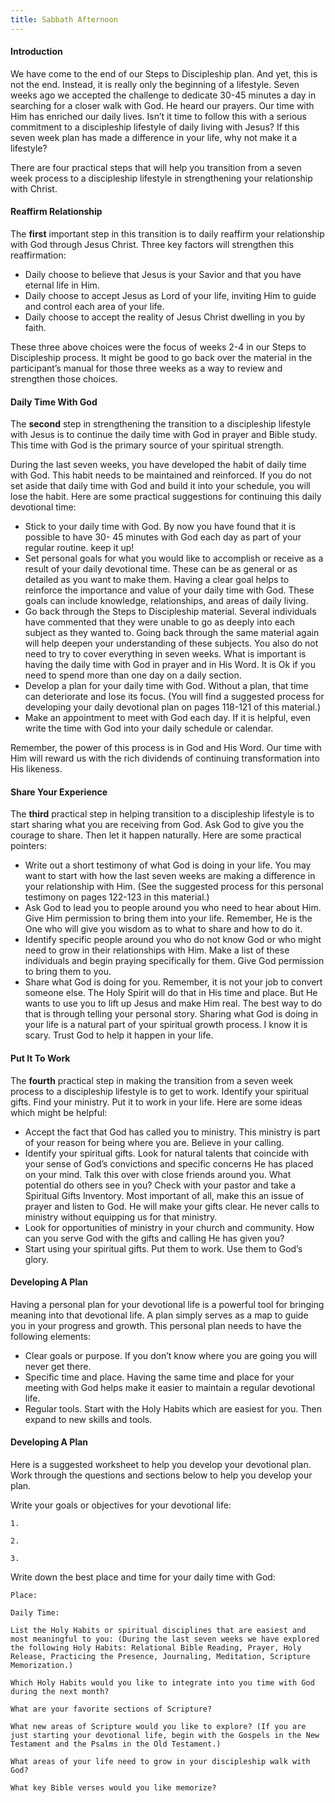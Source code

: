```yaml
---
title: Sabbath Afternoon
---
```


#### Introduction

We have come to the end of our Steps to Discipleship plan. And yet, this is not the end. Instead, it is really only the beginning of a lifestyle. Seven weeks ago we accepted the challenge to dedicate 30-45 minutes a day in searching for a closer walk with God. He heard our prayers. Our time with Him has enriched our daily lives. Isn’t it time to follow this with a serious commitment to a discipleship lifestyle of daily living with Jesus? If this seven week plan has made a difference in your life, why not make it a lifestyle?

There are four practical steps that will help you transition from a seven week process to a discipleship lifestyle in strengthening your relationship with Christ.

#### Reaffirm Relationship

The **first** important step in this transition is to daily reaffirm your relationship with God through Jesus Christ. Three key factors will strengthen this reaffirmation:

- Daily choose to believe that Jesus is your Savior and that you have eternal life in Him.
- Daily choose to accept Jesus as Lord of your life, inviting Him to guide and control each area of your life.
- Daily choose to accept the reality of Jesus Christ dwelling in you by faith.

These three above choices were the focus of weeks 2-4 in our Steps to Discipleship process. It might be good to go back over the material in the participant’s manual for those three weeks as a way to review and strengthen those choices.

#### Daily Time With God

The **second** step in strengthening the transition to a discipleship lifestyle with Jesus is to continue the daily time with God in prayer and Bible study. This time with God is the primary source of your spiritual strength.

During the last seven weeks, you have developed the habit of daily time with God. This habit needs to be maintained and reinforced. If you do not set aside that daily time with God and build it into your schedule, you will lose the habit. Here are some practical suggestions for continuing this daily devotional time:

- Stick to your daily time with God. By now you have found that it is possible to have 30- 45 minutes with God each day as part of your regular routine. keep it up!
- Set personal goals for what you would like to accomplish or receive as a result of your daily devotional time. These can be as general or as detailed as you want to make them. Having a clear goal helps to reinforce the importance and value of your daily time with God. These goals can include knowledge, relationships, and areas of daily living.
- Go back through the Steps to Discipleship material. Several individuals have commented that they were unable to go as deeply into each subject as they wanted to. Going back through the same material again will help deepen your understanding of these subjects. You also do not need to try to cover everything in seven weeks. What is important is having the daily time with God in prayer and in His Word. It is Ok if you need to spend more than one day on a daily section.
- Develop a plan for your daily time with God. Without a plan, that time can deteriorate and lose its focus. (You will find a suggested process for developing your daily devotional plan on pages 118-121 of this material.)
- Make an appointment to meet with God each day. If it is helpful, even write the time with God into your daily schedule or calendar.

Remember, the power of this process is in God and His Word. Our time with Him will reward us with the rich dividends of continuing transformation into His likeness.

#### Share Your Experience

The **third** practical step in helping transition to a discipleship lifestyle is to start sharing what you are receiving from God. Ask God to give you the courage to share. Then let it happen naturally. Here are some practical pointers:

- Write out a short testimony of what God is doing in your life. You may want to start with how the last seven weeks are making a difference in your relationship with Him. (See the suggested process for this personal testimony on pages 122-123 in this material.)
- Ask God to lead you to people around you who need to hear about Him. Give Him permission to bring them into your life. Remember, He is the One who will give you wisdom as to what to share and how to do it.
- Identify specific people around you who do not know God or who might need to grow in their relationships with Him. Make a list of these individuals and begin praying specifically for them. Give God permission to bring them to you.
- Share what God is doing for you. Remember, it is not your job to convert someone else. The Holy Spirit will do that in His time and place. But He wants to use you to lift up Jesus and make Him real. The best way to do that is through telling your personal story.
Sharing what God is doing in your life is a natural part of your spiritual growth process. I know it is scary. Trust God to help it happen in your life.

#### Put It To Work

The **fourth** practical step in making the transition from a seven week process to a discipleship lifestyle is to get to work. Identify your spiritual gifts. Find your ministry. Put it to work in your life. Here are some ideas which might be helpful:

- Accept the fact that God has called you to ministry. This ministry is part of your reason for being where you are. Believe in your calling.
- Identify your spiritual gifts. Look for natural talents that coincide with your sense of God’s convictions and specific concerns He has placed on your mind. Talk this over with close friends around you. What potential do others see in you? Check with your pastor and take a Spiritual Gifts Inventory. Most important of all, make this an issue of prayer and listen to God. He will make your gifts clear. He never calls to ministry without equipping us for that ministry.
- Look for opportunities of ministry in your church and community. How can you serve God with the gifts and calling He has given you?
- Start using your spiritual gifts. Put them to work. Use them to God’s glory.

#### Developing A Plan

Having a personal plan for your devotional life is a powerful tool for bringing meaning into that devotional life. A plan simply serves as a map to guide you in your progress and growth. This personal plan needs to have the following elements:

- Clear goals or purpose. If you don’t know where you are going you will never get there.
- Specific time and place. Having the same time and place for your meeting with God helps make it easier to maintain a regular devotional life.
- Regular tools. Start with the Holy Habits which are easiest for you. Then expand to new skills and tools.

#### Developing A Plan

Here is a suggested worksheet to help you develop your devotional plan. Work through the questions and sections below to help you develop your plan.

Write your goals or objectives for your devotional life:

`1.`

`2.`

`3.`

Write down the best place and time for your daily time with God:

`Place:`

`Daily Time:`

`List the Holy Habits or spiritual disciplines that are easiest and most meaningful to you: (During the last seven weeks we have explored the following Holy Habits: Relational Bible Reading, Prayer, Holy Release, Practicing the Presence, Journaling, Meditation, Scripture Memorization.)`

`Which Holy Habits would you like to integrate into you time with God during the next month?`

`What are your favorite sections of Scripture?`

`What new areas of Scripture would you like to explore? (If you are just starting your devotional life, begin with the Gospels in the New Testament and the Psalms in the Old Testament.)`

`What areas of your life need to grow in your discipleship walk with God?`

`What key Bible verses would you like memorize?`